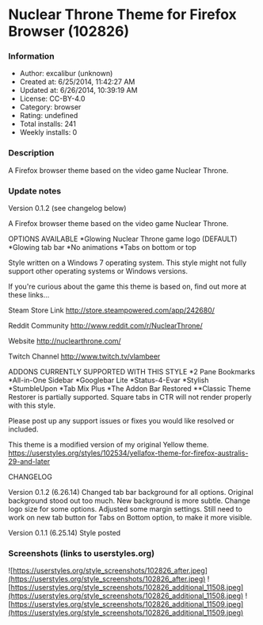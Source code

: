 # Nuclear Throne Theme for Firefox Browser (102826)

### Information
- Author: excalibur (unknown)
- Created at: 6/25/2014, 11:42:27 AM
- Updated at: 6/26/2014, 10:39:19 AM
- License: CC-BY-4.0
- Category: browser
- Rating: undefined
- Total installs: 241
- Weekly installs: 0


### Description
A Firefox browser theme based on the video game Nuclear Throne.

### Update notes
Version 0.1.2 (see changelog below)

A Firefox browser theme based on the video game Nuclear Throne. 

OPTIONS AVAILABLE
*Glowing Nuclear Throne game logo (DEFAULT)
*Glowing tab bar
*No animations
*Tabs on bottom or top

Style written on a Windows 7 operating system. This style might not fully support other operating systems or Windows versions.

If you're curious about the game this theme is based on, find out more at these links...

Steam Store Link
http://store.steampowered.com/app/242680/

Reddit Community
http://www.reddit.com/r/NuclearThrone/

Website
http://nuclearthrone.com/

Twitch Channel
http://www.twitch.tv/vlambeer

ADDONS CURRENTLY SUPPORTED WITH THIS STYLE
*2 Pane Bookmarks
*All-in-One Sidebar
*Googlebar Lite
*Status-4-Evar
*Stylish
*StumbleUpon
*Tab Mix Plus
*The Addon Bar Restored
**Classic Theme Restorer is partially supported. Square tabs in CTR will not render properly with this style.


Please post up any support issues or fixes you would like resolved or included. 

This theme is a modified version of my original Yellow theme.
https://userstyles.org/styles/102534/yellafox-theme-for-firefox-australis-29-and-later


CHANGELOG

Version 0.1.2 (6.26.14)
Changed tab bar background for all options. Original background stood out too much. New background is more subtle.
Change logo size for some options.
Adjusted some margin settings.
Still need to work on new tab button for Tabs on Bottom option, to make it more visible.


Version 0.1.1 (6.25.14)
Style posted

### Screenshots (links to userstyles.org)
![https://userstyles.org/style_screenshots/102826_after.jpeg](https://userstyles.org/style_screenshots/102826_after.jpeg)
![https://userstyles.org/style_screenshots/102826_additional_11508.jpeg](https://userstyles.org/style_screenshots/102826_additional_11508.jpeg)
![https://userstyles.org/style_screenshots/102826_additional_11509.jpeg](https://userstyles.org/style_screenshots/102826_additional_11509.jpeg)

